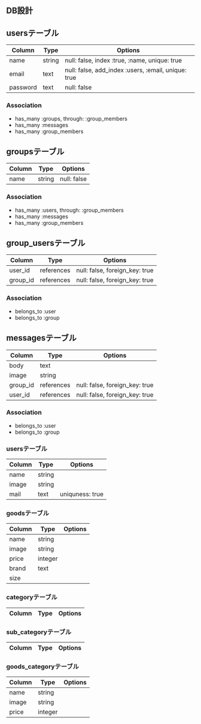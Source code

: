 ## DB設計

## usersテーブル

|Column|Type|Options|
|------|----|-------|
|name|string|null: false, index :true, :name, unique: true|
|email|text|null: false, add_index :users, :email, unique: true|
|password|text|null: false|

### Association
- has_many :groups, through: :group_members
- has_many :messages
- has_many :group_members


## groupsテーブル

|Column|Type|Options|
|------|----|-------|
|name|string|null: false|


### Association
- has_many :users, through: :group_members
- has_many :messages
- has_many :group_members

## group_usersテーブル

|Column|Type|Options|
|------|----|-------|
|user_id|references|null: false, foreign_key: true|
|group_id|references|null: false, foreign_key: true|

### Association
- belongs_to :user
- belongs_to :group

## messagesテーブル

|Column|Type|Options|
|------|----|-------|
|body|text||
|image|string||
|group_id|references|null: false, foreign_key: true|
|user_id|references|null: false, foreign_key: true|

### Association
- belongs_to :user
- belongs_to :group


### usersテーブル

|Column|Type|Options|
|------|----|-------|
|name|string||
|image|string||
|mail|text|uniquness: true|

### goodsテーブル

|Column|Type|Options|
|------|----|-------|
|name|string||
|image|string||
|price|integer||
|brand|text||
|size||||

### categoryテーブル
|Column|Type|Options|
|------|----|-------|


### sub_categoryテーブル
|Column|Type|Options|
|------|----|-------|


### goods_categoryテーブル
|Column|Type|Options|
|------|----|-------|
|name|string||
|image|string||
|price|integer||

